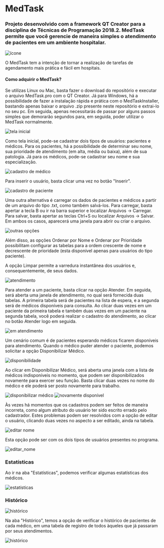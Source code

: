 # MedTask
### Projeto desenvolvido com a framework QT Creator para a disciplina de Técnicas de Programação 2018.2. MedTask permite que você gerencie de maneira simples o atendimento de pacientes em um ambiente hospitalar. 

![ícone](figuras/icon.png)

O MedTask tem a intenção de tornar a realização de tarefas de agendamento mais prática e fácil em hospitais. 

#### Como adquirir o MedTask?

Se utilizas Linux ou Mac, basta fazer o download do repositório e executar o arquivo MedTask.pro com o QT Creator. Já para Windows, há a possibilidade de fazer a instalação rápida e prática com o MedTaskInstaller, bastando apenas baixar o arquivo .zip presente neste repositório e extrai-lo no seu pc. Em seguida, apenas necessitarás de passar por alguns passos simples que demorarão segundos para, em seguida, poder utilizar o MedTask normalmente. 

![tela inicial](figuras/01.PNG)

Como tela inicial, pode-se cadastrar dois tipos de usuários: pacientes e médicos. Para os pacientes, há a possibilidade de determinar seu nome, sua prioridade de atendimento (em alta, média ou baixa), além de sua patologia. Já para os médicos, pode-se cadastrar seu nome e sua especialização. 

![cadastro de médico](figuras/02.PNG)

Para inserir o usuário, basta clicar uma vez no botão "Inserir".

![cadastro de paciente](figuras/03.PNG)

Uma outra alternativa é carregar os dados de pacientes e médicos a partir de um arquivo do tipo .txt, como também salvá-los. Para carregar, basta apertar a tecla B ou ir na barra superior e localizar Arquivos -> Carregar. Para salvar, basta apertar as teclas Ctrl+S ou localizar Arquivos -> Salvar. Em ambos os casos, aparecerá uma janela para abrir ou criar o arquivo.

![outras opções](figuras/04.PNG)

Além disso, as opções Ordenar por Nome e Ordenar por Prioridade possibilitam configurar as tabelas para a ordem crescente de nome e decrescente de prioridade (esta disponível apenas para usuários do tipo paciente). 

A opção Limpar permite a varredura instantânea dos usuários e, consequentemente, de seus dados.

![atendimento](figuras/05.PNG)

Para atender a um paciente, basta clicar na opção Atender. Em seguida, será aberta uma janela de atendimento, no qual será fornecida duas tabelas. A primeira tabela será de pacientes na lista de espera, e a segunda será de médicos disponíveis para consulta. Ao clicar duas vezes em um paciente da primeira tabela e também duas vezes em um paciente na segunda tabela, você poderá realizar o cadastro do atendimento, ao clicar no botão Atender logo em seguida. 

![em atendimento](figuras/06.PNG)

Um cenário comum é de pacientes esperando médicos ficarem disponíveis para atendimento. Quando o médico puder atender o paciente, podemos solicitar a opção Disponibilizar Médico.

![disponibilidade](figuras/07.PNG)

Ao clicar em Disponibilizar Médico, será aberta uma janela com a lista de médicos indisponíveis no momento, que podem ser disponibilizados novamente para exercer seu função. Basta clicar duas vezes no nome do médico e ele poderá ser posto novamente para trabalho.

![disponibilizar médico](figuras/08.PNG)
![novamente disponível](figuras/09.PNG)

Às vezes há momentos que os cadastros podem ser feitos de maneira incorreta, como algum atributo do usuário ter sido escrito errado pelo cadastrador. Estes problemas podem ser resolvidos com a opção de editar o usuário, clicando duas vezes no aspecto a ser editado, ainda na tabela.

![editar nome](figuras/13.PNG)

Esta opção pode ser com os dois tipos de usuários presentes no programa.

![editar_nome](figuras/14.PNG)

### Estatísticas

Ao ir na aba "Estatísticas", podemos verificar algumas estatísticas dos médicos. 

![estatísticas](figuras/10.PNG)

### Histórico

![histórico](figuras/11.PNG)

Na aba "Histórico", temos a opção de verificar o histórico de pacientes de cada médico, em uma tabela de registro de todos àqueles que já passaram por seus atendimentos. 

![histórico](figuras/12.PNG)
